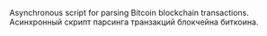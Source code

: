 Asynchronous script for parsing Bitcoin blockchain transactions.
Асинхронный скрипт парсинга транзакций блокчейна биткоина.